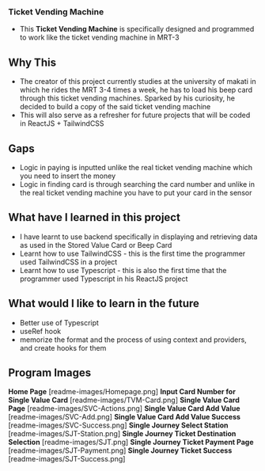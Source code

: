 ### Ticket Vending Machine
- This **Ticket Vending Machine** is specifically designed and programmed to work like the ticket vending machine in MRT-3
## Why This
- The creator of this project currently studies at the university of makati in which he rides the MRT 3-4 times a week, he has to load his beep card through this ticket vending machines. Sparked by his curiosity, he decided to build a copy of the said ticket vending machine
- This will also serve as a refresher for future projects that will be coded in ReactJS + TailwindCSS
## Gaps
- Logic in paying is inputted unlike the real ticket vending machine which you need to insert the money
- Logic in finding card is through searching the card number and unlike in the real ticket vending machine you have to put your card in the sensor
## What have I learned in this project
- I have learnt to use backend specifically in displaying and retrieving data as used in the Stored Value Card or Beep Card
- Learnt how to use TailwindCSS - this is the first time the programmer used TailwindCSS in a project
- Learnt how to use Typescript - this is also the first time that the programmer used Typescript in his ReactJS project
## What would I like to learn in the future
- Better use of Typescript
- useRef hook
- memorize the format and the process of using context and providers, and create hooks for them

## Program Images 
**Home Page**
[readme-images/Homepage.png]
**Input Card Number for Single Value Card**
[readme-images/TVM-Card.png]
**Single Value Card Page**
[readme-images/SVC-Actions.png]
**Single Value Card Add Value**
[readme-images/SVC-Add.png]
**Single Value Card Add Value Success**
[readme-images/SVC-Success.png]
**Single Journey Select Station**
[readme-images/SJT-Station.png]
**Single Journey Ticket Destination Selection**
[readme-images/SJT.png]
**Single Journey Ticket Payment Page**
[readme-images/SJT-Payment.png]
**Single Journey Ticket Success**
[readme-images/SJT-Success.png]
